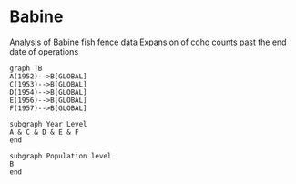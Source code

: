 # Babine
Analysis of Babine fish fence data
Expansion of coho counts past the end date of operations


```mermaid
graph TB
A(1952)-->B[GLOBAL]
C(1953)-->B[GLOBAL] 
D(1954)-->B[GLOBAL]
E(1956)-->B[GLOBAL]
F(1957)-->B[GLOBAL]

subgraph Year Level
A & C & D & E & F
end

subgraph Population level
B
end


```
